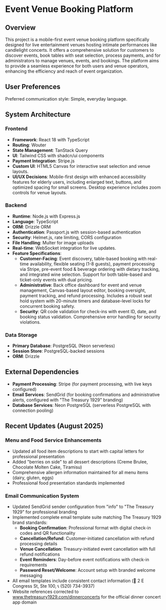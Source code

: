 # Event Venue Booking Platform

## Overview
This project is a mobile-first event venue booking platform specifically designed for live entertainment venues hosting intimate performances like candlelight concerts. It offers a comprehensive solution for customers to discover events, book tables with seat selection, process payments, and for administrators to manage venues, events, and bookings. The platform aims to provide a seamless experience for both users and venue operators, enhancing the efficiency and reach of event organization.

## User Preferences
Preferred communication style: Simple, everyday language.

## System Architecture

### Frontend
- **Framework**: React 18 with TypeScript
- **Routing**: Wouter
- **State Management**: TanStack Query
- **UI**: Tailwind CSS with shadcn/ui components
- **Payment Integration**: Stripe.js
- **Custom UI**: HTML5 Canvas for interactive seat selection and venue layouts.
- **UI/UX Decisions**: Mobile-first design with enhanced accessibility features for elderly users, including enlarged text, buttons, and optimized spacing for small screens. Desktop experience includes zoom controls for venue layouts.

### Backend
- **Runtime**: Node.js with Express.js
- **Language**: TypeScript
- **ORM**: Drizzle ORM
- **Authentication**: Passport.js with session-based authentication
- **Security**: Helmet.js, rate limiting, CORS configuration
- **File Handling**: Multer for image uploads
- **Real-time**: WebSocket integration for live updates.
- **Feature Specifications**:
    - **Customer-Facing**: Event discovery, table-based booking with real-time availability, flexible seating (1-8 guests), payment processing via Stripe, pre-event food & beverage ordering with dietary tracking, and integrated wine selection. Support for both table-based and ticket-only events with dual pricing.
    - **Administrative**: Back office dashboard for event and venue management, Canvas-based layout editor, booking oversight, payment tracking, and refund processing. Includes a robust seat hold system with 20-minute timers and database-level locks for concurrent booking safety.
    - **Security**: QR code validation for check-ins with event ID, date, and booking status validation. Comprehensive error handling for security violations.

### Data Storage
- **Primary Database**: PostgreSQL (Neon serverless)
- **Session Store**: PostgreSQL-backed sessions
- **ORM**: Drizzle

## External Dependencies

- **Payment Processing**: Stripe (for payment processing, with live keys configured)
- **Email Services**: SendGrid (for booking confirmations and administrative alerts, configured with "The Treasury 1929" branding)
- **Database Services**: Neon PostgreSQL (serverless PostgreSQL with connection pooling)

## Recent Updates (August 2025)

### Menu and Food Service Enhancements
- Updated all food item descriptions to start with capital letters for professional presentation
- Added "berries on side" to all dessert descriptions (Creme Brulee, Chocolate Molten Cake, Tiramisu)
- Comprehensive allergen information maintained for all menu items (dairy, gluten, eggs)
- Professional food presentation standards implemented

### Email Communication System
- Updated SendGrid sender configuration from "info" to "The Treasury 1929" for professional branding
- Implemented complete email template suite matching The Treasury 1929 brand standards:
  - **Booking Confirmation**: Professional format with digital check-in codes and QR functionality
  - **Cancellation/Refund**: Customer-initiated cancellation with refund processing details
  - **Venue Cancellation**: Treasury-initiated event cancellation with full refund notifications
  - **Event Reminders**: Day-before event notifications with check-in requirements
  - **Password Reset/Welcome**: Account setup with branded welcome messaging
- All email templates include consistent contact information (📍 2 E Congress St, Ste 100, 📞 (520) 734-3937)
- Website references corrected to www.thetreasury1929.com/dinnerconcerts for the official dinner concert app domain